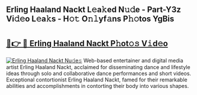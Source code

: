 ## Erling Haaland Nackt L𝚎a𝚔ed N𝚞𝚍e - Part-Y3z Vi𝚍𝚎o L𝚎a𝚔s - H𝚘𝚝 O𝚗𝚕yf𝚊ns P𝚑𝚘tos YgBis

# <h2><a href="http://kf08khw.oniu.top/?m=Erling+Haaland+Nackt">🔗👉 🔴 Erling Haaland Nackt P𝚑ot𝚘𝚜 V𝚒d𝚎o</a></h2>

[![Erling Haaland Nackt Nu𝚍e𝚜](https://i.imgur.com/0qMVB7G.gif)](http://kf08khw.oniu.top/?m=Erling+Haaland+Nackt)
Web-based entertainer and digital media artist Erling Haaland Nackt, acclaimed for disseminating dance and lifestyle ideas through solo and collaborative dance performances and short videos. Exceptional contortionist Erling Haaland Nackt, famed for their remarkable abilities and accomplishments in contorting their body into various shapes.  
